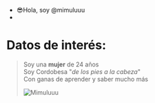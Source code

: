 - 😎Hola, soy @mimuluuu
- 
# Datos de interés:
>
> Soy una **mujer** de 24 años    
> Soy Cordobesa "_de los pies a la cabeza_"  
> Con ganas de aprender y saber mucho más
>
> ![Mimuluuu](7887cc26-f079-4f03-8c2f-b588d9595d46.jpg)
